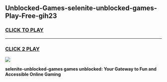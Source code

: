 
## Unblocked-Games-selenite-unblocked-games-Play-Free-gih23
<h3>
<a href="https://premium76.site?title=selenite-unblocked-games&ref=19M">CLICK TO PLAY</a></h3>
<hr>

<h3>
<a href="https://premium76.site?title=selenite-unblocked-games&ref=19M">CLICK 2 PLAY</a>
  
</h3>

<a href="https://premium76.site?title=selenite-unblocked-games&ref=19M"><img src="https://clearcache.store/games.png"></a>


**selenite-unblocked-games games unblocked: Your Gateway to Fun and Accessible Online Gaming**
